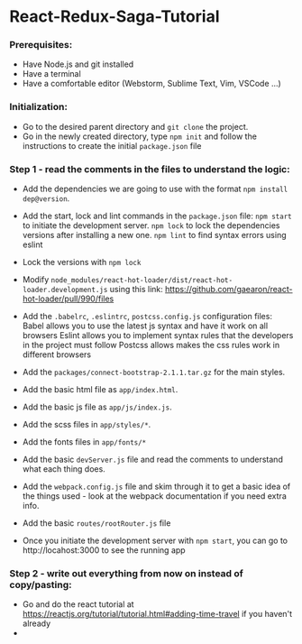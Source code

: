 # React-Redux-Saga-Tutorial

### Prerequisites:
- Have Node.js and git installed
- Have a terminal
- Have a comfortable editor (Webstorm, Sublime Text, Vim, VSCode ...)

### Initialization:
- Go to the desired parent directory and `git clone` the project.
- Go in the newly created directory, type `npm init` and follow the instructions
to create the initial `package.json` file

### Step 1 - read the comments in the files to understand the logic:
- Add the dependencies we are going to use with the format `npm install dep@version`.

- Add the start, lock and lint commands in the `package.json` file:
  `npm start` to initiate the development server.
  `npm lock` to lock the dependencies versions after installing a new one.
  `npm lint` to find syntax errors using eslint

- Lock the versions with `npm lock`

- Modify `node_modules/react-hot-loader/dist/react-hot-loader.development.js`
  using this link: https://github.com/gaearon/react-hot-loader/pull/990/files

- Add the `.babelrc`, `.eslintrc`, `postcss.config.js` configuration files:
  Babel allows you to use the latest js syntax and have it work on all browsers
  Eslint allows you to implement syntax rules that the developers in the project must follow
  Postcss allows makes the css rules work in different browsers

- Add the `packages/connect-bootstrap-2.1.1.tar.gz` for the main styles.

- Add the basic html file as `app/index.html`.

- Add the basic js file as `app/js/index.js`.

- Add the scss files in `app/styles/*`.

- Add the fonts files in `app/fonts/*`

- Add the basic `devServer.js` file and read the comments to understand what each thing does.

- Add the `webpack.config.js` file and skim through it to get a basic idea of
  the things used - look at the webpack documentation if you need extra info.

- Add the basic `routes/rootRouter.js` file

- Once you initiate the development server with `npm start`, you can go to
  http://locahost:3000 to see the running app

### Step 2 - write out everything from now on instead of copy/pasting:
- Go and do the react tutorial at https://reactjs.org/tutorial/tutorial.html#adding-time-travel
  if you haven't already
- 
